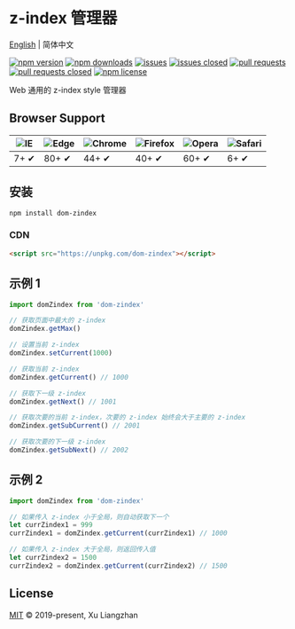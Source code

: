 # z-index 管理器

[English](README.md) | 简体中文  

[![npm version](https://img.shields.io/npm/v/dom-zindex.svg?style=flat-square)](https://www.npmjs.com/package/dom-zindex)
[![npm downloads](https://img.shields.io/npm/dt/dom-zindex.svg?style=flat-square)](https://npm-stat.com/charts.html?package=dom-zindex)
[![issues](https://img.shields.io/github/issues/x-extends/dom-zindex.svg)](https://github.com/x-extends/dom-zindex/issues)
[![issues closed](https://img.shields.io/github/issues-closed/x-extends/dom-zindex.svg)](https://github.com/x-extends/dom-zindex/issues?q=is%3Aissue+is%3Aclosed)
[![pull requests](https://img.shields.io/github/issues-pr/x-extends/dom-zindex.svg)](https://github.com/x-extends/dom-zindex/pulls)
[![pull requests closed](https://img.shields.io/github/issues-pr-closed/x-extends/dom-zindex.svg)](https://github.com/x-extends/dom-zindex/pulls?q=is%3Apr+is%3Aclosed)
[![npm license](https://img.shields.io/github/license/mashape/apistatus.svg)](LICENSE)

Web 通用的 z-index style 管理器  

## Browser Support

![IE](https://raw.github.com/alrra/browser-logos/master/src/archive/internet-explorer_7-8/internet-explorer_7-8_48x48.png) | ![Edge](https://raw.github.com/alrra/browser-logos/master/src/edge/edge_48x48.png) | ![Chrome](https://raw.github.com/alrra/browser-logos/master/src/chrome/chrome_48x48.png) | ![Firefox](https://raw.github.com/alrra/browser-logos/master/src/firefox/firefox_48x48.png) | ![Opera](https://raw.github.com/alrra/browser-logos/master/src/opera/opera_48x48.png) | ![Safari](https://raw.github.com/alrra/browser-logos/master/src/safari/safari_48x48.png)
--- | --- | --- | --- | --- | --- |
7+ ✔ | 80+ ✔ | 44+ ✔ | 40+ ✔ | 60+ ✔ | 6+ ✔ |

## 安装

```shell
npm install dom-zindex
```

### CDN

```HTML
<script src="https://unpkg.com/dom-zindex"></script>
```

## 示例 1

```javascript
import domZindex from 'dom-zindex'

// 获取页面中最大的 z-index
domZindex.getMax()

// 设置当前 z-index
domZindex.setCurrent(1000)

// 获取当前 z-index
domZindex.getCurrent() // 1000

// 获取下一级 z-index
domZindex.getNext() // 1001

// 获取次要的当前 z-index，次要的 z-index 始终会大于主要的 z-index
domZindex.getSubCurrent() // 2001

// 获取次要的下一级 z-index
domZindex.getSubNext() // 2002
```

## 示例 2

```javascript
import domZindex from 'dom-zindex'

// 如果传入 z-index 小于全局，则自动获取下一个
let currZindex1 = 999
currZindex1 = domZindex.getCurrent(currZindex1) // 1000

// 如果传入 z-index 大于全局，则返回传入值
let currZindex2 = 1500
currZindex2 = domZindex.getCurrent(currZindex2) // 1500
```

## License

[MIT](LICENSE) © 2019-present, Xu Liangzhan
